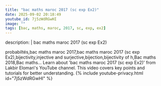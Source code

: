 ```yaml
---
title: "bac maths maroc 2017 (sc exp Ex2)"
date: 2025-09-02 20:18:49 
youtube_id: 7j5zWdRGwHI
image: ""
tags: [bac, maths, maroc, 2017, sc, exp, ex2]
---
```

description: |
  bac maths maroc 2017 (sc exp Ex2)
  
  probabiltés,bac maths maroc 2017,bac maths maroc 2017 (sc exp Ex2),bijectivity,injective and surjective,bijection,bijectivity of h,Bac maths 2018,Bac maths...
  Learn about 'bac maths maroc 2017 (sc exp Ex2)' from Lakbir Elomari's YouTube channel. This video covers key points and tutorials for better understanding.
{% include youtube-privacy.html id="7j5zWdRGwHI" %}
